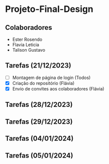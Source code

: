 # Projeto-Final-Design  

## Colaboradores
- Ester Rosendo
- Flavia Leticia
- Talison Gustavo

## Tarefas (21/12/2023)
- [ ] Montagem de página de login (Todos)
- [x] Criação do repositório (Flávia)
- [x] Envio de convites aos colaboradores (Flávia)

## Tarefas (28/12/2023)
## Tarefas (29/12/2023)
## Tarefas (04/01/2024)
## Tarefas (05/01/2024)